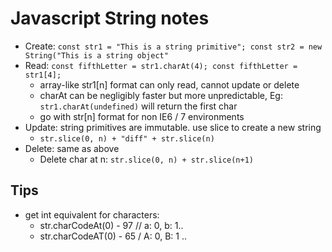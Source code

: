 # Javascript String notes
- Create: `const str1 = "This is a string primitive"; const str2 = new String("This is a string object"`
- Read: `const fifthLetter = str1.charAt(4); const fifthLetter = str1[4];`
  - array-like str1[n] format can only read, cannot update or delete
  - charAt can be negligibly faster but more unpredictable, Eg: `str1.charAt(undefined)` will return the first char
  - go with str[n] format for non IE6 / 7 environments
- Update: string primitives are immutable. use slice to create a new string
  - `str.slice(0, n) + "diff" + str.slice(n)`
- Delete: same as above 
  - Delete char at n: `str.slice(0, n) + str.slice(n+1)`
  
## Tips
- get int equivalent for characters:
   - str.charCodeAt(0) - 97 // a: 0, b: 1..
   - str.charCodeAT(0) - 65 / A: 0, B: 1 ..
